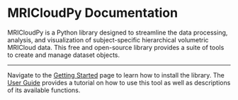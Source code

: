 # MRICloudPy Documentation

MRICloudPy is a Python library designed to streamline the data processing, analysis, and visualization of subject-specific hierarchical volumetric MRICloud data. This free and open-source library provides a suite of tools to create and manage dataset objects.

---

Navigate to the [Getting Started](getting_started.md) page to learn how to install the library. The [User Guide](user_guide.md) provides a tutorial on how to use this tool as well as descriptions of its available functions.
